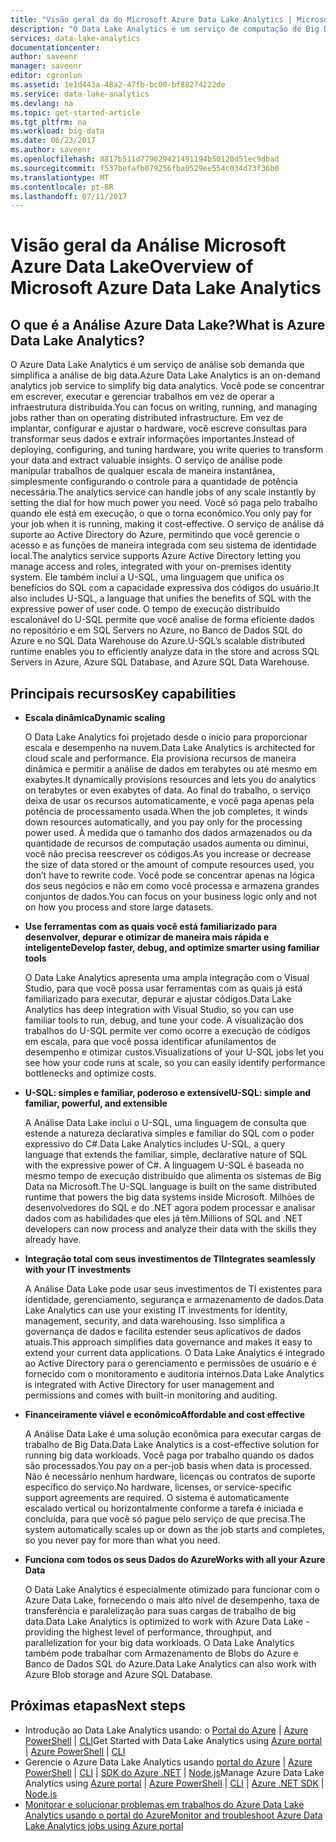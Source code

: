 ```yaml
---
title: "Visão geral da do Microsoft Azure Data Lake Analytics | Microsoft Docs"
description: "O Data Lake Analytics é um serviço de computação de Big Data do Azure que permite usar dados para impulsionar seus negócios com as informações obtidas de seus dados na nuvem, independentemente de onde eles estiverem e de seu tamanho."
services: data-lake-analytics
documentationcenter: 
author: saveenr
manager: saveenr
editor: cgronlun
ms.assetid: 1e1d443a-48a2-47fb-bc00-bf88274222de
ms.service: data-lake-analytics
ms.devlang: na
ms.topic: get-started-article
ms.tgt_pltfrm: na
ms.workload: big-data
ms.date: 06/23/2017
ms.author: saveenr
ms.openlocfilehash: 8817b511d779029421491194b50120d51ec9dbad
ms.sourcegitcommit: f537befafb079256fba0529ee554c034d73f36b0
ms.translationtype: MT
ms.contentlocale: pt-BR
ms.lasthandoff: 07/11/2017
---
```

# <a name="overview-of-microsoft-azure-data-lake-analytics"></a><span data-ttu-id="13fc5-103">Visão geral da Análise Microsoft Azure Data Lake</span><span class="sxs-lookup"><span data-stu-id="13fc5-103">Overview of Microsoft Azure Data Lake Analytics</span></span>
## <a name="what-is-azure-data-lake-analytics"></a><span data-ttu-id="13fc5-104">O que é a Análise Azure Data Lake?</span><span class="sxs-lookup"><span data-stu-id="13fc5-104">What is Azure Data Lake Analytics?</span></span>
<span data-ttu-id="13fc5-105">O Azure Data Lake Analytics é um serviço de análise sob demanda que simplifica a análise de big data.</span><span class="sxs-lookup"><span data-stu-id="13fc5-105">Azure Data Lake Analytics is an on-demand analytics job service to simplify big data analytics.</span></span> <span data-ttu-id="13fc5-106">Você pode se concentrar em escrever, executar e gerenciar trabalhos em vez de operar a infraestrutura distribuída.</span><span class="sxs-lookup"><span data-stu-id="13fc5-106">You can focus on writing, running, and managing jobs rather than on operating distributed infrastructure.</span></span> <span data-ttu-id="13fc5-107">Em vez de implantar, configurar e ajustar o hardware, você escreve consultas para transformar seus dados e extrair informações importantes.</span><span class="sxs-lookup"><span data-stu-id="13fc5-107">Instead of deploying, configuring, and tuning hardware, you write queries to transform your data and extract valuable insights.</span></span> <span data-ttu-id="13fc5-108">O serviço de análise pode manipular trabalhos de qualquer escala de maneira instantânea, simplesmente configurando o controle para a quantidade de potência necessária.</span><span class="sxs-lookup"><span data-stu-id="13fc5-108">The analytics service can handle jobs of any scale instantly by setting the dial for how much power you need.</span></span> <span data-ttu-id="13fc5-109">Você só paga pelo trabalho quando ele está em execução, o que o torna econômico.</span><span class="sxs-lookup"><span data-stu-id="13fc5-109">You only pay for your job when it is running, making it cost-effective.</span></span> <span data-ttu-id="13fc5-110">O serviço de análise dá suporte ao Active Directory do Azure, permitindo que você gerencie o acesso e as funções de maneira integrada com seu sistema de identidade local.</span><span class="sxs-lookup"><span data-stu-id="13fc5-110">The analytics service supports Azure Active Directory letting you manage access and roles, integrated with your on-premises identity system.</span></span> <span data-ttu-id="13fc5-111">Ele também inclui a U-SQL, uma linguagem que unifica os benefícios do SQL com a capacidade expressiva dos códigos do usuário.</span><span class="sxs-lookup"><span data-stu-id="13fc5-111">It also includes U-SQL, a language that unifies the benefits of SQL with the expressive power of user code.</span></span> <span data-ttu-id="13fc5-112">O tempo de execução distribuído escalonável do U-SQL permite que você analise de forma eficiente dados no repositório e em SQL Servers no Azure, no Banco de Dados SQL do Azure e no SQL Data Warehouse do Azure.</span><span class="sxs-lookup"><span data-stu-id="13fc5-112">U-SQL’s scalable distributed runtime enables you to efficiently analyze data in the store and across SQL Servers in Azure, Azure SQL Database, and Azure SQL Data Warehouse.</span></span>

## <a name="key-capabilities"></a><span data-ttu-id="13fc5-113">Principais recursos</span><span class="sxs-lookup"><span data-stu-id="13fc5-113">Key capabilities</span></span>
* <span data-ttu-id="13fc5-114">**Escala dinâmica**</span><span class="sxs-lookup"><span data-stu-id="13fc5-114">**Dynamic scaling**</span></span>
  
    <span data-ttu-id="13fc5-115">O Data Lake Analytics foi projetado desde o início para proporcionar escala e desempenho na nuvem.</span><span class="sxs-lookup"><span data-stu-id="13fc5-115">Data Lake Analytics is architected for cloud scale and performance.</span></span>  <span data-ttu-id="13fc5-116">Ela provisiona recursos de maneira dinâmica e permitir a análise de dados em terabytes ou até mesmo em exabytes.</span><span class="sxs-lookup"><span data-stu-id="13fc5-116">It dynamically provisions resources and lets you do analytics on terabytes or even exabytes of data.</span></span> <span data-ttu-id="13fc5-117">Ao final do trabalho, o serviço deixa de usar os recursos automaticamente, e você paga apenas pela potência de processamento usada.</span><span class="sxs-lookup"><span data-stu-id="13fc5-117">When the job completes, it winds down resources automatically, and you pay only for the processing power used.</span></span> <span data-ttu-id="13fc5-118">À medida que o tamanho dos dados armazenados ou da quantidade de recursos de computação usados aumenta ou diminui, você não precisa reescrever os códigos.</span><span class="sxs-lookup"><span data-stu-id="13fc5-118">As you increase or decrease the size of data stored or the amount of compute resources used, you don’t have to rewrite code.</span></span> <span data-ttu-id="13fc5-119">Você pode se concentrar apenas na lógica dos seus negócios e não em como você processa e armazena grandes conjuntos de dados.</span><span class="sxs-lookup"><span data-stu-id="13fc5-119">You can focus on your business logic only and not on how you process and store large datasets.</span></span>
* <span data-ttu-id="13fc5-120">**Use ferramentas com as quais você está familiarizado para desenvolver, depurar e otimizar de maneira mais rápida e inteligente**</span><span class="sxs-lookup"><span data-stu-id="13fc5-120">**Develop faster, debug, and optimize smarter using familiar tools**</span></span>
  
    <span data-ttu-id="13fc5-121">O Data Lake Analytics apresenta uma ampla integração com o Visual Studio, para que você possa usar ferramentas com as quais já está familiarizado para executar, depurar e ajustar códigos.</span><span class="sxs-lookup"><span data-stu-id="13fc5-121">Data Lake Analytics has deep integration with Visual Studio, so you can use familiar tools to run, debug, and tune your code.</span></span> <span data-ttu-id="13fc5-122">A visualização dos trabalhos do U-SQL permite ver como ocorre a execução de códigos em escala, para que você possa identificar afunilamentos de desempenho e otimizar custos.</span><span class="sxs-lookup"><span data-stu-id="13fc5-122">Visualizations of your U-SQL jobs let you see how your code runs at scale, so you can easily identify performance bottlenecks and optimize costs.</span></span>
* <span data-ttu-id="13fc5-123">**U-SQL: simples e familiar, poderoso e extensível**</span><span class="sxs-lookup"><span data-stu-id="13fc5-123">**U-SQL: simple and familiar, powerful, and extensible**</span></span>
  
    <span data-ttu-id="13fc5-124">A Análise Data Lake inclui o U-SQL, uma linguagem de consulta que estende a natureza declarativa simples e familiar do SQL com o poder expressivo do C#.</span><span class="sxs-lookup"><span data-stu-id="13fc5-124">Data Lake Analytics includes U-SQL, a query language that extends the familiar, simple, declarative nature of SQL with the expressive power of C#.</span></span> <span data-ttu-id="13fc5-125">A linguagem U-SQL é baseada no mesmo tempo de execução distribuído que alimenta os sistemas de Big Data na Microsoft.</span><span class="sxs-lookup"><span data-stu-id="13fc5-125">The U-SQL language is built on the same distributed runtime that powers the big data systems inside Microsoft.</span></span> <span data-ttu-id="13fc5-126">Milhões de desenvolvedores do SQL e do .NET agora podem processar e analisar dados com as habilidades que eles já têm.</span><span class="sxs-lookup"><span data-stu-id="13fc5-126">Millions of SQL and .NET developers can now process and analyze their data with the skills they already have.</span></span>
* <span data-ttu-id="13fc5-127">**Integração total com seus investimentos de TI**</span><span class="sxs-lookup"><span data-stu-id="13fc5-127">**Integrates seamlessly with your IT investments**</span></span>
  
    <span data-ttu-id="13fc5-128">A Análise Data Lake pode usar seus investimentos de TI existentes para identidade, gerenciamento, segurança e armazenamento de dados.</span><span class="sxs-lookup"><span data-stu-id="13fc5-128">Data Lake Analytics can use your existing IT investments for identity, management, security, and data warehousing.</span></span> <span data-ttu-id="13fc5-129">Isso simplifica a governança de dados e facilita estender seus aplicativos de dados atuais.</span><span class="sxs-lookup"><span data-stu-id="13fc5-129">This approach simplifies data governance and makes it easy to extend your current data applications.</span></span> <span data-ttu-id="13fc5-130">O Data Lake Analytics é integrado ao Active Directory para o gerenciamento e permissões de usuário e é fornecido com o monitoramento e auditoria internos.</span><span class="sxs-lookup"><span data-stu-id="13fc5-130">Data Lake Analytics is integrated with Active Directory for user management and permissions and comes with built-in monitoring and auditing.</span></span>
* <span data-ttu-id="13fc5-131">**Financeiramente viável e econômico**</span><span class="sxs-lookup"><span data-stu-id="13fc5-131">**Affordable and cost effective**</span></span>
  
    <span data-ttu-id="13fc5-132">A Análise Data Lake é uma solução econômica para executar cargas de trabalho de Big Data.</span><span class="sxs-lookup"><span data-stu-id="13fc5-132">Data Lake Analytics is a cost-effective solution for running big data workloads.</span></span> <span data-ttu-id="13fc5-133">Você paga por trabalho quando os dados são processados.</span><span class="sxs-lookup"><span data-stu-id="13fc5-133">You pay on a per-job basis when data is processed.</span></span> <span data-ttu-id="13fc5-134">Não é necessário nenhum hardware, licenças ou contratos de suporte específico do serviço.</span><span class="sxs-lookup"><span data-stu-id="13fc5-134">No hardware, licenses, or service-specific support agreements are required.</span></span> <span data-ttu-id="13fc5-135">O sistema é automaticamente escalado vertical ou horizontalmente conforme a tarefa é iniciada e concluída, para que você só pague pelo serviço de que precisa.</span><span class="sxs-lookup"><span data-stu-id="13fc5-135">The system automatically scales up or down as the job starts and completes, so you never pay for more than what you need.</span></span>
* <span data-ttu-id="13fc5-136">**Funciona com todos os seus Dados do Azure**</span><span class="sxs-lookup"><span data-stu-id="13fc5-136">**Works with all your Azure Data**</span></span>
  
    <span data-ttu-id="13fc5-137">O Data Lake Analytics é especialmente otimizado para funcionar com o Azure Data Lake, fornecendo o mais alto nível de desempenho, taxa de transferência e paralelização para suas cargas de trabalho de big data.</span><span class="sxs-lookup"><span data-stu-id="13fc5-137">Data Lake Analytics is optimized to work with Azure Data Lake - providing the highest level of performance, throughput, and parallelization for your big data workloads.</span></span>  <span data-ttu-id="13fc5-138">O Data Lake Analytics também pode trabalhar com Armazenamento de Blobs do Azure e Banco de Dados SQL do Azure.</span><span class="sxs-lookup"><span data-stu-id="13fc5-138">Data Lake Analytics can also work with Azure Blob storage and Azure SQL Database.</span></span>

## <a name="next-steps"></a><span data-ttu-id="13fc5-139">Próximas etapas</span><span class="sxs-lookup"><span data-stu-id="13fc5-139">Next steps</span></span>
 
  * <span data-ttu-id="13fc5-140">Introdução ao Data Lake Analytics usando: o [Portal do Azure](data-lake-analytics-get-started-portal.md) | [Azure PowerShell](data-lake-analytics-get-started-powershell.md) | [CLI](data-lake-analytics-get-started-cli2.md)</span><span class="sxs-lookup"><span data-stu-id="13fc5-140">Get Started with Data Lake Analytics using [Azure portal](data-lake-analytics-get-started-portal.md) | [Azure PowerShell](data-lake-analytics-get-started-powershell.md) | [CLI](data-lake-analytics-get-started-cli2.md)</span></span>
  * <span data-ttu-id="13fc5-141">Gerencie o Azure Data Lake Analytics usando [portal do Azure](data-lake-analytics-manage-use-portal.md) | [Azure PowerShell](data-lake-analytics-manage-use-powershell.md) | [CLI](data-lake-analytics-manage-use-cli.md) | [SDK do Azure .NET](data-lake-analytics-manage-use-dotnet-sdk.md) | [Node.js](data-lake-analytics-manage-use-nodejs.md)</span><span class="sxs-lookup"><span data-stu-id="13fc5-141">Manage Azure Data Lake Analytics using [Azure portal](data-lake-analytics-manage-use-portal.md) | [Azure PowerShell](data-lake-analytics-manage-use-powershell.md) | [CLI](data-lake-analytics-manage-use-cli.md) | [Azure .NET SDK](data-lake-analytics-manage-use-dotnet-sdk.md) | [Node.js](data-lake-analytics-manage-use-nodejs.md)</span></span>
  * [<span data-ttu-id="13fc5-142">Monitorar e solucionar problemas em trabalhos do Azure Data Lake Analytics usando o portal do Azure</span><span class="sxs-lookup"><span data-stu-id="13fc5-142">Monitor and troubleshoot Azure Data Lake Analytics jobs using Azure portal</span></span>](data-lake-analytics-monitor-and-troubleshoot-jobs-tutorial.md) 
